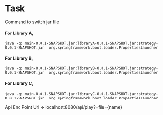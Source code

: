 # Task

Command to switch jar file

#### For Library A,

```
java -cp main-0.0.1-SNAPSHOT.jar:libraryA-0.0.1-SNAPSHOT.jar:strategy-0.0.1-SNAPSHOT.jar  org.springframework.boot.loader.PropertiesLauncher
```

#### For Library B,

```
java -cp main-0.0.1-SNAPSHOT.jar:libraryB-0.0.1-SNAPSHOT.jar:strategy-0.0.1-SNAPSHOT.jar  org.springframework.boot.loader.PropertiesLauncher
```

#### For Library C,

```
java -cp main-0.0.1-SNAPSHOT.jar:libraryC-0.0.1-SNAPSHOT.jar:strategy-0.0.1-SNAPSHOT.jar  org.springframework.boot.loader.PropertiesLauncher
```

Api End Point Url -> localhost:8080/api/play?=file={name}
